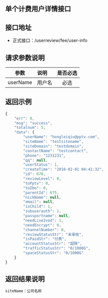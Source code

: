 单个计费用户详情接口
----------

接口地址
----------
  * 正式接口：/userreview/fee/user-info

请求参数说明
----------
|  参数         |说明          |是否必选|
| ------------- |:-------------|:-----:|
| userName      | 用户名 |必选    |

返回示例
----------
```javascript
{
    "err": 0,
    "msg": "success",
    "totalnum": 5,
    "data": {
        "userName": "hongleiqiu@pptv.com",
        "siteName": "testsitename",
        "siteDomain": "testdomain",
        "contactName": "testcontact",
        "phone": "1231231",
        "qq": null,
        "userStatus": 1,
        "createTime": "2016-02-01 04:41:32",
        "id": 678,
        "reviewLevel": 0,
        "toPptv": 0,
        "toIbo": 0,
        "parentId": 675,
        "nickName": null,
        "email": null,
        "isChild": 1,
        "subuserauth": 1,
        "passportname": null,
        "needLive2vod": 1,
        "needEncrypt": 0,
        "channelNumber": 0,
        "reviewStatusStr": "未审核",
        "isPaidStr": "付费",
        "accountStatusStr": "超限",
        "trafficStatusStr": "0/1000G",
        "spaceStatusStr": "0/1000G"
    }
}
```

返回结果说明
----------
```javascript
siteName：公司名称
```